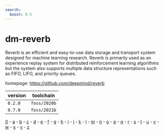 ```yaml
---
search:
  boost: 0.5
---
```

# dm-reverb

Reverb is an efficient and easy-to-use data storage and transport system designed for machine learning research. Reverb is primarily used as an experience replay system for distributed reinforcement learning algorithms but the system also supports multiple data structure representations such as FIFO, LIFO, and priority queues.

*homepage*: <https://github.com/deepmind/reverb>

version | toolchain
--------|----------
``0.2.0`` | ``foss/2020b``
``0.7.0`` | ``foss/2021b``

[0](../0/index.md) - [a](../a/index.md) - [b](../b/index.md) - [c](../c/index.md) - [d](../d/index.md) - [e](../e/index.md) - [f](../f/index.md) - [g](../g/index.md) - [h](../h/index.md) - [i](../i/index.md) - [j](../j/index.md) - [k](../k/index.md) - [l](../l/index.md) - [m](../m/index.md) - [n](../n/index.md) - [o](../o/index.md) - [p](../p/index.md) - [q](../q/index.md) - [r](../r/index.md) - [s](../s/index.md) - [t](../t/index.md) - [u](../u/index.md) - [v](../v/index.md) - [w](../w/index.md) - [x](../x/index.md) - [y](../y/index.md) - [z](../z/index.md)

